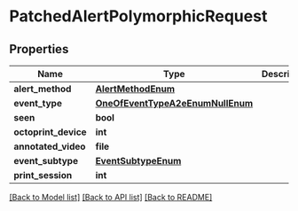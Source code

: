 # PatchedAlertPolymorphicRequest

## Properties
Name | Type | Description | Notes
------------ | ------------- | ------------- | -------------
**alert_method** | [**AlertMethodEnum**](AlertMethodEnum.md) |  | [optional] 
**event_type** | [**OneOfEventTypeA2eEnumNullEnum**](OneOfEventTypeA2eEnumNullEnum.md) |  | [optional] 
**seen** | **bool** |  | [optional] 
**octoprint_device** | **int** |  | [optional] 
**annotated_video** | **file** |  | [optional] 
**event_subtype** | [**EventSubtypeEnum**](EventSubtypeEnum.md) |  | [optional] 
**print_session** | **int** |  | [optional] 

[[Back to Model list]](../README.md#documentation-for-models) [[Back to API list]](../README.md#documentation-for-api-endpoints) [[Back to README]](../README.md)


